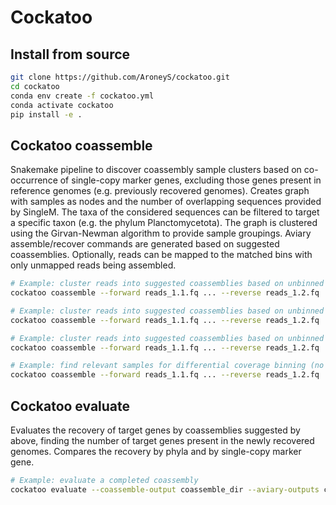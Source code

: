 # Cockatoo

## Install from source

```bash
git clone https://github.com/AroneyS/cockatoo.git
cd cockatoo
conda env create -f cockatoo.yml
conda activate cockatoo
pip install -e .
```

## Cockatoo coassemble

Snakemake pipeline to discover coassembly sample clusters based on co-occurrence of single-copy marker genes, excluding those genes present in reference genomes (e.g. previously recovered genomes).
Creates graph with samples as nodes and the number of overlapping sequences provided by SingleM.
The taxa of the considered sequences can be filtered to target a specific taxon (e.g. the phylum Planctomycetota).
The graph is clustered using the Girvan-Newman algorithm to provide sample groupings.
Aviary assemble/recover commands are generated based on suggested coassemblies.
Optionally, reads can be mapped to the matched bins with only unmapped reads being assembled.

```bash
# Example: cluster reads into suggested coassemblies based on unbinned sequences
cockatoo coassemble --forward reads_1.1.fq ... --reverse reads_1.2.fq ... --genomes genome_1.fna ... --singlem-metapackage metapackage.smpkg

# Example: cluster reads into suggested coassemblies based on unbinned sequences and coassemble only unbinned reads
cockatoo coassemble --forward reads_1.1.fq ... --reverse reads_1.2.fq ... --genomes genome_1.fna ... --singlem-metapackage metapackage.smpkg --assemble-unmapped

# Example: cluster reads into suggested coassemblies based on unbinned sequences from a specific taxa
cockatoo coassemble --forward reads_1.1.fq ... --reverse reads_1.2.fq ... --genomes genome_1.fna ... --singlem-metapackage metapackage.smpkg --taxa-of-interest "p__Planctomycetota"

# Example: find relevant samples for differential coverage binning (no coassembly)
cockatoo coassemble --forward reads_1.1.fq ... --reverse reads_1.2.fq ... --singlem-metapackage metapackage.smpkg --single-assembly
```

## Cockatoo evaluate

Evaluates the recovery of target genes by coassemblies suggested by above, finding the number of target genes present in the newly recovered genomes.
Compares the recovery by phyla and by single-copy marker gene.

```bash
# Example: evaluate a completed coassembly
cockatoo evaluate --coassemble-output coassemble_dir --aviary-outputs coassembly_0_dir ... --singlem-metapackage metapackage.smpkg
```
